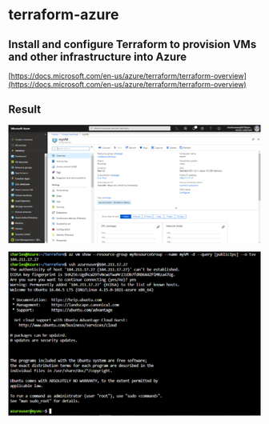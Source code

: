 # terraform-azure

## Install and configure Terraform to provision VMs and other infrastructure into Azure

[https://docs.microsoft.com/en-us/azure/terraform/terraform-overview](https://docs.microsoft.com/en-us/azure/terraform/terraform-overview)

## Result

![alt text](https://github.com/charleswang007/terraform-azure/blob/master/azure-vm.PNG "azure dashboard")

![alt text](https://github.com/charleswang007/terraform-azure/blob/master/azure-vm1.PNG "azure vm log-in")

